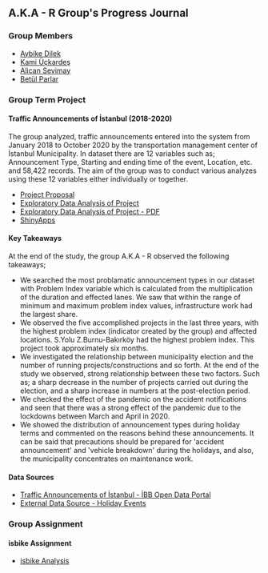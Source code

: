 
## **A.K.A - R**  Group's Progress Journal

### Group Members

- [Aybike Dilek](https://pjournal.github.io/mef04-AybikeDilek/)
- [Kami Üçkardeş](https://pjournal.github.io/mef04-KamiUckardes/)
- [Alican Sevimay](https://pjournal.github.io/mef04-AlicanSevimay/)
- [Betül Parlar](https://pjournal.github.io/mef04-parlarbetul/)

### Group Term Project 

#### Traffic Announcements of İstanbul (2018-2020)

The group analyzed, traffic announcements entered into the system from January 2018 to October 2020 by the transportation management center of İstanbul Municipality. In dataset there are 12 variables such as; Announcement Type, Starting and ending time of the event, Location, etc. and 58,422 records. The aim of the group was to conduct various analyzes using these 12 variables either individually or together.

- [Project Proposal](Project-Proposal.html)
- [Exploratory Data Analysis of Project](EDA_Traffic_Announcements.html) 
- [Exploratory Data Analysis of Project - PDF](EDA-of-Traffic-Announcements--Istanbul-UYM-_PDF.pdf) 
- [ShinyApps](https://aybikedilek.shinyapps.io/ShinyApps_of_EDA/) 

#### Key Takeaways
At the end of the study, the group A.K.A - R observed the following takeaways;

- We searched the most problamatic announcement types in our dataset with Problem Index variable which is calculated from the multiplication of the duration and effected lanes. 
We saw that within the range of minimum and maximum problem index values, infrastructure work had the largest share.
- We observed the five accomplished projects in the last three years, with the highest problem index (indicator created by the group) and affected locations. S.Yolu Z.Burnu-Bakırköy had the highest problem index. This project took approximately six months.
-   We investigated the relationship between municipality election and the number of running projects/constructions and so forth. At the end of the study we observed, strong relationship between these two factors. Such as; a sharp decrease in the number of projects carried out during the election, and a sharp increase in numbers at the post-election period.
- We checked the effect of the pandemic on the accident notifications and seen that there was a strong effect of the pandemic due to the lockdowns between March and April in 2020. 
- We showed the distribution of announcement types during holiday terms and commented on the reasons behind these announcements. It can be said that precautions should be prepared for 'accident announcement' and 'vehicle breakdown' during the holidays, and also, the municipality concentrates on maintenance work.

#### Data Sources

- [Traffic Announcements of İstanbul - İBB Open Data Portal](https://data.ibb.gov.tr/dataset/ulasim-yonetim-merkezi-uym-tarafindan-sisteme-girilen-trafik-duyurulari)
- [External Data Source - Holiday Events](https://www.tatilsepeti.com/resmi-tatil-gunleri)

### Group Assignment

#### isbike Assignment

- [isbike Analysis](https://aybikedilek.shinyapps.io/ISBike_Project/)


